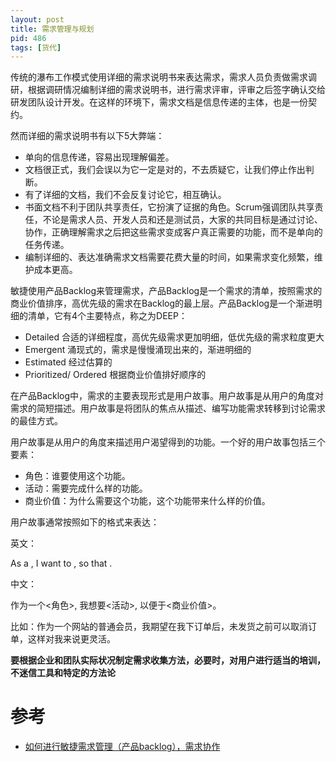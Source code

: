 ```yaml
---
layout: post
title: 需求管理与规划
pid: 486
tags: [货代]
---
```


传统的瀑布工作模式使用详细的需求说明书来表达需求，需求人员负责做需求调研，根据调研情况编制详细的需求说明书，进行需求评审，评审之后签字确认交给研发团队设计开发。在这样的环境下，需求文档是信息传递的主体，也是一份契约。

然而详细的需求说明书有以下5大弊端：

+ 单向的信息传递，容易出现理解偏差。
+ 文档很正式，我们会误以为它一定是对的，不去质疑它，让我们停止作出判断。
+ 有了详细的文档，我们不会反复讨论它，相互确认。
+ 书面文档不利于团队共享责任，它扮演了证据的角色。Scrum强调团队共享责任，不论是需求人员、开发人员和还是测试员，大家的共同目标是通过讨论、协作，正确理解需求之后把这些需求变成客户真正需要的功能，而不是单向的任务传递。
+ 编制详细的、表达准确需求文档需要花费大量的时间，如果需求变化频繁，维护成本更高。

敏捷使用产品Backlog来管理需求，产品Backlog是一个需求的清单，按照需求的商业价值排序，高优先级的需求在Backlog的最上层。产品Backlog是一个渐进明细的清单，它有4个主要特点，称之为DEEP：

+ Detailed 合适的详细程度，高优先级需求更加明细，低优先级的需求粒度更大
+ Emergent 涌现式的，需求是慢慢涌现出来的，渐进明细的
+ Estimated 经过估算的
+ Prioritized/ Ordered 根据商业价值排好顺序的

在产品Backlog中，需求的主要表现形式是用户故事。用户故事是从用户的角度对需求的简短描述。用户故事是将团队的焦点从描述、编写功能需求转移到讨论需求的最佳方式。

用户故事是从用户的角度来描述用户渴望得到的功能。一个好的用户故事包括三个要素：

+ 角色：谁要使用这个功能。
+ 活动：需要完成什么样的功能。
+ 商业价值：为什么需要这个功能，这个功能带来什么样的价值。

用户故事通常按照如下的格式来表达：

英文：

As a <Role>, I want to <Activity>, so that <Business Value>.

中文：

作为一个<角色>, 我想要<活动>, 以便于<商业价值>。

比如：作为一个网站的普通会员，我期望在我下订单后，未发货之前可以取消订单，这样对我来说更灵活。

**要根据企业和团队实际状况制定需求收集方法，必要时，对用户进行适当的培训，不迷信工具和特定的方法论**

# 参考

+ [如何进行敏捷需求管理（产品backlog），需求协作](https://blog.csdn.net/qq_42007293/article/details/81869091)

